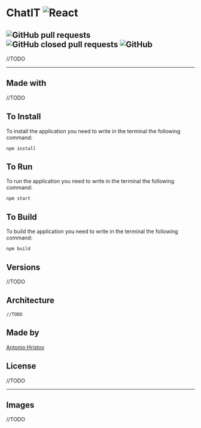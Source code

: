 # ChatIT ![React](https://img.shields.io/badge/React-16.13.1-blue?style=for-the-badge&logo=react&logoColor=oceanBlue)

![GitHub pull requests](https://img.shields.io/github/issues-pr/tonyhristov/ChatIT?logo=github&logoColor=green&style=for-the-badge)
![GitHub closed pull requests](https://img.shields.io/github/issues-pr-closed/tonyhristov/ChatIT?logo=github&logoColor=green&style=for-the-badge)
![GitHub](https://img.shields.io/github/license/tonyhristov/ChatIT?color=blue&logo=github&logoColor=blue&style=for-the-badge)
-------------------------------------------------------------
//TODO

_______________________
Made with
-----------
//TODO

To Install
---------
To install the application you need to write in the terminal the following command:

```
npm install
```

To Run
---------
To run the application you need to write in the terminal the following command:

```
npm start
```

To Build
---------
To build the application you need to write in the terminal the following command:

```
npm build
```

Versions
--------
//TODO


Architecture
-------------
```
//TODO
```

Made by
--------
[Antonio Hristov](https://github.com/tonyhristov)

License
--------
//TODO

____________________________

Images
------
//TODO